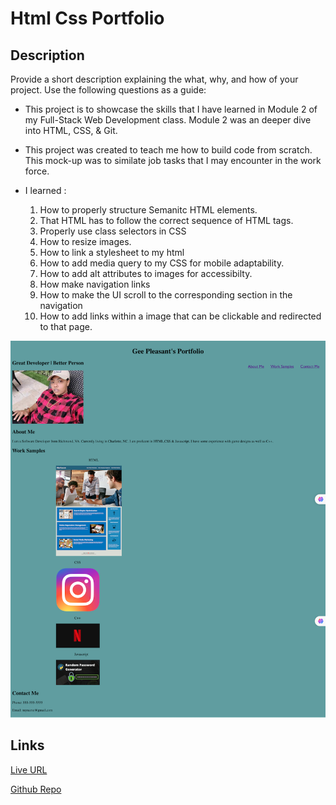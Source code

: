 # Html Css Portfolio

## Description

Provide a short description explaining the what, why, and how of your project. Use the following questions as a guide:


- This project is to showcase the skills that I have learned in Module 2 of my Full-Stack Web Development class. Module 2 was an deeper dive into HTML, CSS, & Git.
- This project was created to teach me how to build code from scratch. This mock-up was to similate job tasks that I may encounter in the work force. 
- I learned :

    1. How to properly structure Semanitc HTML elements.
    2. That HTML has to follow the correct sequence of HTML tags.
    3. Properly use class selectors in CSS
    4. How to resize images.
    5. How to link a stylesheet to my html
    6. How to  add media query to my CSS for mobile adaptability.
    7. How to add alt attributes to images for accessibilty.
    8. How make navigation links
    9. How to make the UI scroll to the corresponding section in the navigation
    10. How to add links within a image that can be clickable and redirected to that page.





 ![alt text](assets/images/PortfolioSS.png)



## Links

[Live URL](https://ggpleasant692.github.io/html-css-portfolio/)

[Github Repo](https://github.com/ggpleasant692/html-css-portfolio.git)